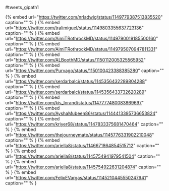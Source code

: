 #tweets_gipath1

{% embed url="https://twitter.com/nrladwig/status/1149779387513835520"  caption="" % }
{% embed url="https://twitter.com/tralimiguel/status/1149803355637723136"  caption="" % }
{% embed url="https://twitter.com/AimiTRothrockMD/status/1149790019185500160"  caption="" % }
{% embed url="https://twitter.com/AimiTRothrockMD/status/1149795070947811331"  caption="" % }
{% embed url="https://twitter.com/ALBoothMD/status/1150112005325565952"  caption="" % }
{% embed url="https://twitter.com/Purvago/status/1150100423388385280"  caption="" % }
{% embed url="https://twitter.com/serdarbalci/status/1145356432289804288"  caption="" % }
{% embed url="https://twitter.com/serdarbalci/status/1145356433732620289"  caption="" % }
{% embed url="https://twitter.com/kis_lorand/status/1147777480083869697"  caption="" % }
{% embed url="https://twitter.com/AyshaMubeen86/status/1144413395736653824"  caption="" % }
{% embed url="https://twitter.com/kriyer68/status/1147833375681470464"  caption="" % }
{% embed url="https://twitter.com/thejourneymate/status/1145776331902210048"  caption="" % }
{% embed url="https://twitter.com/ariella8/status/1146671864854515712"  caption="" % }
{% embed url="https://twitter.com/ariella8/status/1145754941979541504"  caption="" % }
{% embed url="https://twitter.com/ariella8/status/1145754922631204874"  caption="" % }
{% embed url="https://twitter.com/FelixEVargas/status/1145210445550247941"  caption="" % }
